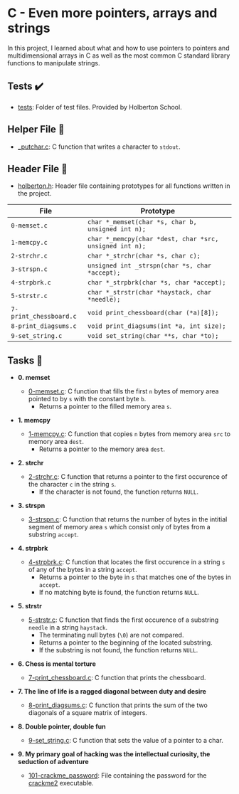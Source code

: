 # C - Even more pointers, arrays and strings

In this project, I learned about what and how to use pointers to pointers
and multidimensional arrays in C as well as the most common C standard library
functions to manipulate strings.

## Tests :heavy_check_mark:

* [tests](./tests): Folder of test files. Provided by Holberton School.

## Helper File :raised_hands:

* [_putchar.c](./_putchar.c): C function that writes a character to `stdout`.

## Header File :file_folder:

* [holberton.h](./holberton.h): Header file containing prototypes for all functions written
in the project.

| File         | Prototype                                               |
| ------------ | ------------------------------------------------------- |
| `0-memset.c` | `char *_memset(char *s, char b, unsigned int n);`       |
| `1-memcpy.c` | `char *_memcpy(char *dest, char *src, unsigned int n);` |
| `2-strchr.c` | `char *_strchr(char *s, char c);`                       |
| `3-strspn.c` | `unsigned int _strspn(char *s, char *accept);`          |
| `4-strpbrk.c` | `char *_strpbrk(char *s, char *accept);`               |
| `5-strstr.c` | `char *_strstr(char *haystack, char *needle);`          |
| `7-print_chessboard.c` | `void print_chessboard(char (*a)[8]);`        |
| `8-print_diagsums.c` | `void print_diagsums(int *a, int size);`        |
| `9-set_string.c` | `void set_string(char **s, char *to);`              |

## Tasks :page_with_curl:

* **0. memset**
  * [0-memset.c](./0-memset.c): C function that fills the first `n` bytes of
  memory area pointed to by `s` with the constant byte `b`.
    * Returns a pointer to the filled memory area `s`.

* **1. memcpy**
  * [1-memcpy.c](./1-memcpy.c): C function that copies `n` bytes from memory
  area `src` to memory area `dest`.
    * Returns a pointer to the memory area `dest`.

* **2. strchr**
  * [2-strchr.c](./2-strchr.c): C function that returns a pointer to the first occurence of
  the character `c` in the string `s`.
    * If the character is not found, the function returns `NULL`.

* **3. strspn**
  * [3-strspn.c](./3-strspn.c): C function that returns the number of bytes in the intitial
  segment of memory area `s` which consist only of bytes from a substring `accept`.

* **4. strpbrk**
  * [4-strpbrk.c](./4-strpbrk.c): C function that locates the first occurence in a
  string `s` of any of the bytes in a string `accept`.
    * Returns a pointer to the byte in `s` that matches one of the bytes in `accept`.
    * If no matching byte is found, the function returns `NULL`.

* **5. strstr**
  * [5-strstr.c](./5-strstr.c): C function that finds the first occurence of a
  substring `needle` in a string `haystack`.
    * The terminating null bytes (`\0`) are not compared.
    * Returns a pointer to the beginning of the located substring.
    * If the substring is not found, the function returns `NULL`.

* **6. Chess is mental torture**
  * [7-print_chessboard.c](./7-print_chessboard.c): C function that prints the chessboard.

* **7. The line of life is a ragged diagonal between duty and desire**
  * [8-print_diagsums.c](./8-print_diagsums.c): C function that prints the sum of the two
  diagonals of a square matrix of integers.

* **8. Double pointer, double fun**
  * [9-set_string.c](./9-set_string.c): C function that sets the value of a pointer to a char.

* **9. My primary goal of hacking was the intellectual curiosity, the seduction of adventure**
  * [101-crackme_password](./101-crackme_password): File containing the password for
  the [crackme2](https://github.com/holbertonschool/0x06.c) executable.

